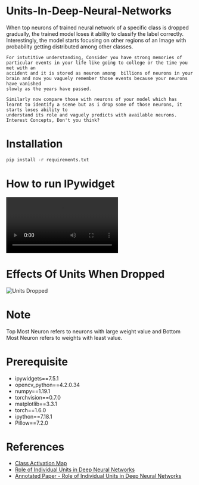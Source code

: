 # **Units-In-Deep-Neural-Networks**
When top neurons of trained neural network of a specific class is dropped gradually, the trained model loses it ability to classify the label correctly.
Interestingly, the model starts focusing on other regions of an Image with probability getting distributed among other classes.

    For intutitive understanding, Consider you have strong memories of particular events in your life like going to college or the time you met with an 
    accident and it is stored as neuron among  billions of neurons in your brain and now you vaguely remember those events because your neurons have vanished                      
    slowly as the years have passed.

    Similarly now compare those with neurons of your model which has learnt to identify a scene but as i drop some of those neurons, it starts loses ability to    
    understand its role and vaguely predicts with available neurons. Interest Concepts, Don't you think?


# **Installation**
```python
pip install -r requirements.txt
```

# **How to run IPywidget**
![Watch the video](Media/DNN_Units_Dropped.mkv)

# **Effects Of Units When Dropped**
![Units Dropped](Media/animation.gif)

# **Note**
Top Most Neuron refers to neurons with large weight value and Bottom Most Neuron refers to weights with least value.


# **Prerequisite**

* ipywidgets==7.5.1
* opencv_python==4.2.0.34
* numpy==1.19.1
* torchvision==0.7.0
* matplotlib==3.3.1
* torch==1.6.0
* ipython==7.18.1
* Pillow==7.2.0

# **References**
* [Class Activation Map](http://cnnlocalization.csail.mit.edu/Zhou_Learning_Deep_Features_CVPR_2016_paper.pdf)
* [Role of Individual Units in Deep Neural Networks](https://arxiv.org/abs/2009.05041)
* [Annotated Paper - Role of Individual Units in Deep Neural Networks](https://github.com/Mayurji/Deep-Learning-Papers/tree/master/Investigate%20DNN)
